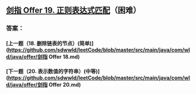 ## [剑指 Offer 19. 正则表达式匹配](https://leetcode-cn.com/problems/merge-two-sorted-lists/)（困难）





### 答案：



#### [上一题（18. 删除链表的节点）(简单)](https://github.com/sdwwld/leetCode/blob/master/src/main/java/com/wld/java/offer/剑指 Offer 18.md)

#### [下一题（20. 表示数值的字符串）(中等)](https://github.com/sdwwld/leetCode/blob/master/src/main/java/com/wld/java/offer/剑指 Offer 20.md)